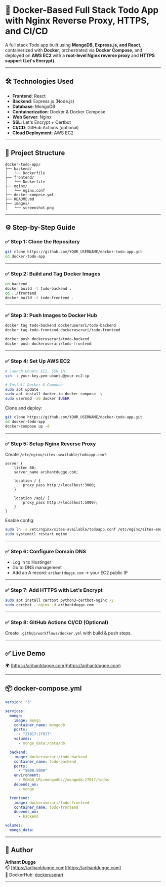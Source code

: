 # 📝 Docker-Based Full Stack Todo App with Nginx Reverse Proxy, HTTPS, and CI/CD

A full stack Todo app built using **MongoDB, Express.js, and React**, containerized with **Docker**, orchestrated via **Docker Compose**, and deployed on **AWS EC2** with a **root-level Nginx reverse proxy** and **HTTPS support (Let's Encrypt)**.

---

## 🛠️ Technologies Used

- **Frontend**: React
- **Backend**: Express.js (Node.js)
- **Database**: MongoDB
- **Containerization**: Docker & Docker Compose
- **Web Server**: Nginx
- **SSL**: Let's Encrypt + Certbot
- **CI/CD**: GitHub Actions (optional)
- **Cloud Deployment**: AWS EC2

---

## 🚀 Project Structure

```
docker-todo-app/
├── backend/
│   └── Dockerfile
├── frontend/
│   └── Dockerfile
├── nginx/
│   └── nginx.conf
├── docker-compose.yml
├── README.md
├── images/
│   └── screenshot.png
```

---

## ⚙️ Step-by-Step Guide

### ✅ Step 1: Clone the Repository

```bash
git clone https://github.com/YOUR_USERNAME/docker-todo-app.git
cd docker-todo-app
```

---

### ✅ Step 2: Build and Tag Docker Images

```bash
cd backend
docker build -t todo-backend .
cd ../frontend
docker build -t todo-frontend .
```

---

### ✅ Step 3: Push Images to Docker Hub

```bash
docker tag todo-backend dockeruserari/todo-backend
docker tag todo-frontend dockeruserari/todo-frontend

docker push dockeruserari/todo-backend
docker push dockeruserari/todo-frontend
```

---

### ✅ Step 4: Set Up AWS EC2

```bash
# Launch Ubuntu EC2, SSH in:
ssh -i your-key.pem ubuntu@your-ec2-ip

# Install Docker & Compose
sudo apt update
sudo apt install docker.io docker-compose -y
sudo usermod -aG docker $USER
```

Clone and deploy:
```bash
git clone https://github.com/YOUR_USERNAME/docker-todo-app.git
cd docker-todo-app
docker-compose up -d
```

---

### ✅ Step 5: Setup Nginx Reverse Proxy

Create `/etc/nginx/sites-available/todoapp.conf`:

```nginx
server {
    listen 80;
    server_name arihantdugge.com;

    location / {
        proxy_pass http://localhost:3000;
    }

    location /api/ {
        proxy_pass http://localhost:5000/;
    }
}
```

Enable config:
```bash
sudo ln -s /etc/nginx/sites-available/todoapp.conf /etc/nginx/sites-enabled/
sudo systemctl restart nginx
```

---

### ✅ Step 6: Configure Domain DNS

- Log in to Hostinger
- Go to DNS management
- Add an A record: `arihantdugge.com` → your EC2 public IP

---

### ✅ Step 7: Add HTTPS with Let’s Encrypt

```bash
sudo apt install certbot python3-certbot-nginx -y
sudo certbot --nginx -d arihantdugge.com
```

---

### ✅ Step 8: GitHub Actions CI/CD (Optional)

Create `.github/workflows/docker.yml` with build & push steps.

---

## ✅ Live Demo

🌍 [https://arihantdugge.com](https://arihantdugge.com)

---

## 📦 docker-compose.yml

```yaml
version: "3"

services:
  mongo:
    image: mongo
    container_name: mongodb
    ports:
      - "27017:27017"
    volumes:
      - mongo_data:/data/db

  backend:
    image: dockeruserari/todo-backend
    container_name: todo-backend
    ports:
      - "5000:5000"
    environment:
      - MONGO_URL=mongodb://mongodb:27017/todos
    depends_on:
      - mongo

  frontend:
    image: dockeruserari/todo-frontend
    container_name: todo-frontend
    depends_on:
      - backend

volumes:
  mongo_data:
```

---

## 🙌 Author

**Arihant Dugge**  
📫 [https://arihantdugge.com](https://arihantdugge.com)  
🐳 DockerHub: [dockeruserari](https://hub.docker.com/u/dockeruserari)

---


